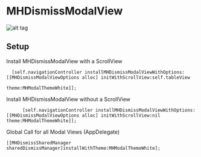 MHDismissModalView
==================
![alt tag](https://dl.dropboxusercontent.com/u/17911939/Dismiss.gif)

Setup
--------------------

Install MHDismissModalView with a ScrollView 

		
	  [self.navigationController installMHDismissModalViewWithOptions:[[MHDismissModalViewOptions alloc] initWithScrollView:self.tableView
                                                                                                                    theme:MHModalThemeWhite]];
                                                                                                                    

Install MHDismissModalView without a ScrollView 

		  [self.navigationController installMHDismissModalViewWithOptions:[[MHDismissModalViewOptions alloc] initWithScrollView:nil theme:MHModalThemeWhite]];

Global Call for all Modal Views (AppDelegate)

	[[MHDismissSharedManager sharedDismissManager]installWithTheme:MHModalThemeWhite];





